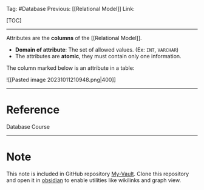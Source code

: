 Tag: #Database 
Previous: [[Relational Model]]
Link: 

[TOC]

---

Attributes are the **columns** of the [[Relational Model]].

- **Domain of attribute**: The set of allowed values. (Ex: `INT`, `VARCHAR`)
- The attributes are **atomic**, they must contain only one information.

The column marked below is an attribute in a table:

![[Pasted image 20231011210948.png|400]]

---

# Reference

Database Course

---

# Note

This note is included in GitHub repository [My-Vault](https://github.com/LittleD3092/My-Vault.git). Clone this repository and open it in [obsidian](https://obsidian.md/) to enable utilities like wikilinks and graph view.